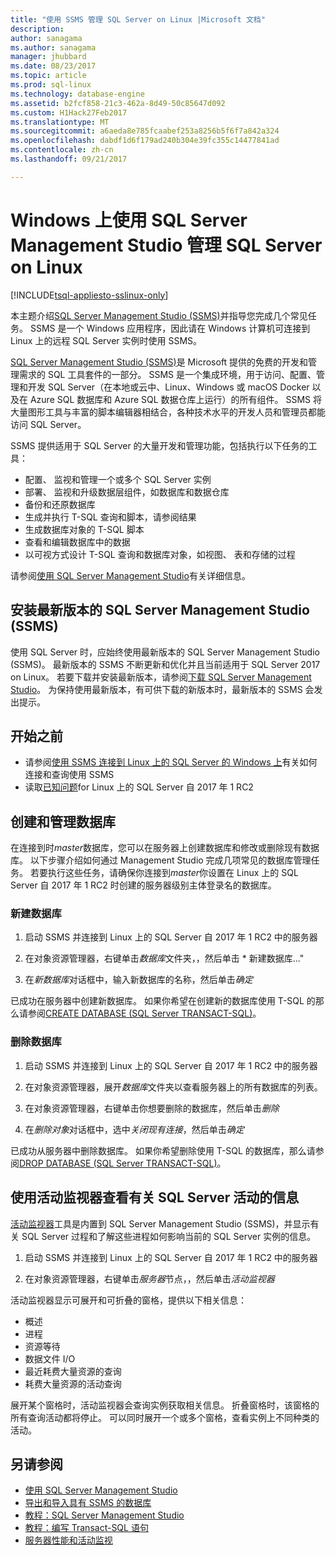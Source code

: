 ```yaml
---
title: "使用 SSMS 管理 SQL Server on Linux |Microsoft 文档"
description: 
author: sanagama
ms.author: sanagama
manager: jhubbard
ms.date: 08/23/2017
ms.topic: article
ms.prod: sql-linux
ms.technology: database-engine
ms.assetid: b2fcf858-21c3-462a-8d49-50c85647d092
ms.custom: H1Hack27Feb2017
ms.translationtype: MT
ms.sourcegitcommit: a6aeda8e785fcaabef253a8256b5f6f7a842a324
ms.openlocfilehash: dabdf1d6f179ad240b304e39fc355c14477841ad
ms.contentlocale: zh-cn
ms.lasthandoff: 09/21/2017

---
```

# <a name="use-sql-server-management-studio-on-windows-to-manage-sql-server-on-linux"></a>Windows 上使用 SQL Server Management Studio 管理 SQL Server on Linux

[!INCLUDE[tsql-appliesto-sslinux-only](../includes/tsql-appliesto-sslinux-only.md)]

本主题介绍[SQL Server Management Studio (SSMS)](/sql-docs/docs/ssms/sql-server-management-studio-ssms)并指导您完成几个常见任务。 SSMS 是一个 Windows 应用程序，因此请在 Windows 计算机可连接到 Linux 上的远程 SQL Server 实例时使用 SSMS。

[SQL Server Management Studio (SSMS)](/sql-docs/docs/ssms/sql-server-management-studio-ssms)是 Microsoft 提供的免费的开发和管理需求的 SQL 工具套件的一部分。 SSMS 是一个集成环境，用于访问、配置、管理和开发 SQL Server（在本地或云中、Linux、Windows 或 macOS Docker 以及在 Azure SQL 数据库和 Azure SQL 数据仓库上运行）的所有组件。 SSMS 将大量图形工具与丰富的脚本编辑器相结合，各种技术水平的开发人员和管理员都能访问 SQL Server。

SSMS 提供适用于 SQL Server 的大量开发和管理功能，包括执行以下任务的工具：

- 配置、 监视和管理一个或多个 SQL Server 实例
- 部署、 监视和升级数据层组件，如数据库和数据仓库
- 备份和还原数据库
- 生成并执行 T-SQL 查询和脚本，请参阅结果
- 生成数据库对象的 T-SQL 脚本
- 查看和编辑数据库中的数据
- 以可视方式设计 T-SQL 查询和数据库对象，如视图、 表和存储的过程

请参阅[使用 SQL Server Management Studio](https://msdn.microsoft.com/en-us/library/ms174173.aspx)有关详细信息。

## <a name="install-the-newest-version-of-sql-server-management-studio-ssms"></a>安装最新版本的 SQL Server Management Studio (SSMS)

使用 SQL Server 时，应始终使用最新版本的 SQL Server Management Studio (SSMS)。 最新版本的 SSMS 不断更新和优化并且当前适用于 SQL Server 2017 on Linux。 若要下载并安装最新版本，请参阅[下载 SQL Server Management Studio](/sql-docs/docs/ssms/download-sql-server-management-studio-ssms)。 为保持使用最新版本，有可供下载的新版本时，最新版本的 SSMS 会发出提示。 

## <a name="before-you-begin"></a>开始之前
- 请参阅[使用 SSMS 连接到 Linux 上的 SQL Server 的 Windows 上](sql-server-linux-develop-use-ssms.md)有关如何连接和查询使用 SSMS
- 读取[已知问题](sql-server-linux-release-notes.md)for Linux 上的 SQL Server 自 2017 年 1 RC2

## <a name="create-and-manage-databases"></a>创建和管理数据库
在连接到时*master*数据库，您可以在服务器上创建数据库和修改或删除现有数据库。 以下步骤介绍如何通过 Management Studio 完成几项常见的数据库管理任务。 若要执行这些任务，请确保你连接到*master*你设置在 Linux 上的 SQL Server 自 2017 年 1 RC2 时创建的服务器级别主体登录名的数据库。

### <a name="create-a-new-database"></a>新建数据库

1. 启动 SSMS 并连接到 Linux 上的 SQL Server 自 2017 年 1 RC2 中的服务器

2. 在对象资源管理器，右键单击*数据库*文件夹，，然后单击 * 新建数据库..."

3. 在*新数据库*对话框中，输入新数据库的名称，然后单击*确定*

已成功在服务器中创建新数据库。 如果你希望在创建新的数据库使用 T-SQL 的那么请参阅[CREATE DATABASE (SQL Server TRANSACT-SQL)](/sql-docs/docs/t-sql/statements/create-database-sql-server-transact-sql)。

### <a name="drop-a-database"></a>删除数据库

1. 启动 SSMS 并连接到 Linux 上的 SQL Server 自 2017 年 1 RC2 中的服务器

2. 在对象资源管理器，展开*数据库*文件夹以查看服务器上的所有数据库的列表。

3. 在对象资源管理器，右键单击你想要删除的数据库，然后单击*删除*

4. 在*删除对象*对话框中，选中*关闭现有连接*，然后单击*确定*

已成功从服务器中删除数据库。 如果你希望删除使用 T-SQL 的数据库，那么请参阅[DROP DATABASE (SQL Server TRANSACT-SQL)](/sql-docs/docs/t-sql/statements/drop-database-transact-sql)。

## <a name="use-activity-monitor-to-see-information-about-sql-server-activity"></a>使用活动监视器查看有关 SQL Server 活动的信息

[活动监视器](/sql-docs/docs/relational-databases/performance-monitor/activity-monitor)工具是内置到 SQL Server Management Studio (SSMS)，并显示有关 SQL Server 过程和了解这些进程如何影响当前的 SQL Server 实例的信息。

1. 启动 SSMS 并连接到 Linux 上的 SQL Server 自 2017 年 1 RC2 中的服务器

2. 在对象资源管理器，右键单击*服务器*节点，，然后单击*活动监视器*

活动监视器显示可展开和可折叠的窗格，提供以下相关信息：
- 概述
- 进程
- 资源等待
- 数据文件 I/O
- 最近耗费大量资源的查询
- 耗费大量资源的活动查询

展开某个窗格时，活动监视器会查询实例获取相关信息。 折叠窗格时，该窗格的所有查询活动都将停止。 可以同时展开一个或多个窗格，查看实例上不同种类的活动。

## <a name="see-also"></a>另请参阅
- [使用 SQL Server Management Studio](https://msdn.microsoft.com/en-us/library/ms174173.aspx)
- [导出和导入具有 SSMS 的数据库](sql-server-linux-migrate-ssms.md)
- [教程：SQL Server Management Studio](https://msdn.microsoft.com/en-us/library/bb934498.aspx)
- [教程：编写 Transact-SQL 语句](/sql-docs/docs/t-sql/tutorial-writing-transact-sql-statements)
- [服务器性能和活动监视](/sql-docs/docs/relational-databases/performance/server-performance-and-activity-monitoring)

